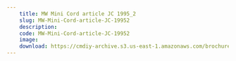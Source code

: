 ```yaml
---
    title: MW Mini Cord article JC 1995_2
    slug: MW-Mini-Cord-article-JC-19952
    description:
    code: MW-Mini-Cord-article-JC-19952
    image:
    download: https://cmdiy-archive.s3.us-east-1.amazonaws.com/brochures/documents/MW+Mini+Cord+article+JC+1995_2.pdf
---
```

<!-- Content of the page -->

##
        